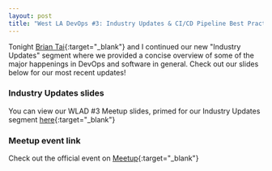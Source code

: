 ```yaml
---
layout: post
title: "West LA DevOps #3: Industry Updates & CI/CD Pipeline Best Practices"
---
```


Tonight [Brian Tai](https://www.linkedin.com/in/briantai35/){:target="_blank"} and I continued our new "Industry Updates" segment where we provided a concise overview of some of the major happenings in DevOps and software in general. Check out our slides below for our most recent updates!

### Industry Updates slides

You can view our WLAD #3 Meetup slides, primed for our Industry Updates segment [here](https://slides.com/coreygale/wlad-3#/4){:target="_blank"}

### Meetup event link

Check out the official event on [Meetup](https://www.meetup.com/West-LA-DevOps/events/263783229/){:target="_blank"}
